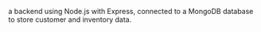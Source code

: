 a backend using Node.js with Express, connected to a MongoDB database to store customer and inventory data.

